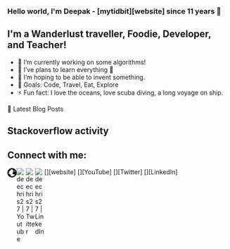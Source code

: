 ### Hello world, I'm Deepak - [mytidbit][website] since 11 years 👋

## I'm a Wanderlust traveller, Foodie, Developer, and Teacher!
- 🔭 I’m currently working on some algorithms!
- 🌱 I’ve plans to learn everything 🤣
- 👯 I’m hoping to be able to invent something.
- 🥅 Goals: Code, Travel, Eat, Explore
- ⚡ Fun fact: I love the oceans, love scuba diving, a long voyage on ship.


📕 Latest Blog Posts
<!-- BLOG-POST-LIST:START -->
<!-- BLOG-POST-LIST:END -->

## Stackoverflow activity
<!-- STACKOVERFLOW:START --><!-- STACKOVERFLOW:END -->

## Connect with me:

[<img align="left" alt="mytidbit.xyz" width="21px" src="https://raw.githubusercontent.com/iconic/open-iconic/master/svg/globe.svg" />][website]
[<img align="left" alt="deechris27 | Youtube" width="21px" src="https://cdn.jsdeliver.net/npm/simple-icons@v3/icons/youtube.svg" />][YouTube]
[<img align="left" alt="deechris27 | Twitter" width="21px" src="https://cdn.jsdeliver.net/npm/simple-icons@v3/icons/twitter.svg" />][Twitter]
[<img align="left" alt="deechris27 | LinkedIn" width="21px" src="https://cdn.jsdeliver.net/npm/simple-icons@v3/icons/linkedin.svg" />][LinkedIn]



